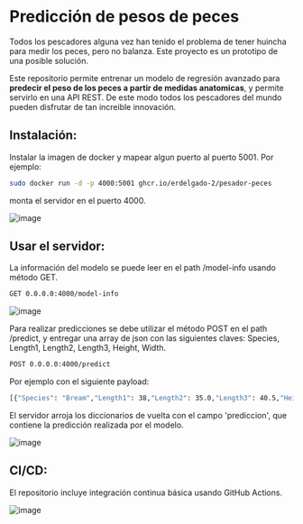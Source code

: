 # Predicción de pesos de peces

Todos los pescadores alguna vez han tenido el problema de tener huincha para medir los peces, pero no balanza. Este proyecto es un prototipo de una posible solución.

Este repositorio permite entrenar un modelo de regresión avanzado para **predecir el peso de los peces a partir de medidas anatomicas**, y permite servirlo en una API REST. De este modo todos los pescadores del mundo pueden disfrutar de tan increible innovación.

## Instalación:

Instalar la imagen de docker y mapear algun puerto al puerto 5001. Por ejemplo:

```bash
sudo docker run -d -p 4000:5001 ghcr.io/erdelgado-2/pesador-peces
```
monta el servidor en el puerto 4000.

![image](./img/docker.png)


## Usar el servidor:

La información del modelo se puede leer en el path /model-info usando método GET.

```bash
GET 0.0.0.0:4000/model-info
```

![image](./img/test_get.png)

Para realizar predicciones se debe utilizar el método POST en el path /predict, y entregar una array de json con las siguientes claves:
Species, Length1, Length2, Length3, Height, Width.

```bash
POST 0.0.0.0:4000/predict
```
Por ejemplo con el siguiente payload:

```bash
[{"Species": "Bream","Length1": 38,"Length2": 35.0,"Length3": 40.5,"Height": 10,"Width": 5.589}]
```

El servidor arroja los diccionarios de vuelta con el campo 'prediccion', que contiene la predicción realizada por el modelo.

![image](./img/test_post.png)

## CI/CD:

El repositorio incluye integración continua básica usando GitHub Actions. 

![image](./img/actions.png)

